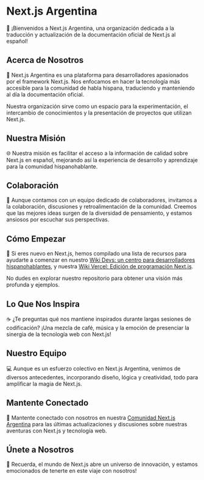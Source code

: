 # Next.js Argentina

👋 ¡Bienvenidos a Next.js Argentina, una organización dedicada a la traducción y actualización de la documentación oficial de Next.js al español!

## Acerca de Nosotros

💪 Next.js Argentina es una plataforma para desarrolladores apasionados por el framework Next.js. Nos enfocamos en hacer la tecnología más accesible para la comunidad de habla hispana, traduciendo y manteniendo al día la documentación oficial.

Nuestra organización sirve como un espacio para la experimentación, el intercambio de conocimientos y la presentación de proyectos que utilizan Next.js.

## Nuestra Misión

🌐 Nuestra misión es facilitar el acceso a la información de calidad sobre Next.js en español, mejorando así la experiencia de desarrollo y aprendizaje para la comunidad hispanohablante.

## Colaboración

🤝 Aunque contamos con un equipo dedicado de colaboradores, invitamos a la colaboración, discusiones y retroalimentación de la comunidad. Creemos que las mejores ideas surgen de la diversidad de pensamiento, y estamos ansiosos por escuchar sus perspectivas.

## Cómo Empezar

🚀 Si eres nuevo en Next.js, hemos compilado una lista de recursos para ayudarte a comenzar en nuestro [Wiki Devs: un centro para desarrolladores hispanohablantes](https://dub.sh/wikidevs), y nuestra [Wiki Vercel: Edición de programación Next.js](https://dub.sh/wikivercel).

No dudes en explorar nuestro repositorio para obtener una visión más profunda y ejemplos.

## Lo Que Nos Inspira

☕️ ¿Te preguntas qué nos mantiene inspirados durante largas sesiones de codificación? ¡Una mezcla de café, música y la emoción de presenciar la sinergia de la tecnología web con Next.js!

## Nuestro Equipo

💻 Aunque es un esfuerzo colectivo en Next.js Argentina, venimos de diversos antecedentes, incorporando diseño, lógica y creatividad, todo para amplificar la magia de Next.js.

## Mantente Conectado

📢 Mantente conectado con nosotros en nuestra [Comunidad Next.js Argentina](https://twitter.com/nextjsargentina) para las últimas actualizaciones y discusiones sobre nuestras aventuras con Next.js y tecnología web.

## Únete a Nosotros

🧙 Recuerda, el mundo de Next.js abre un universo de innovación, y estamos emocionados de tenerte en este viaje con nosotros!
